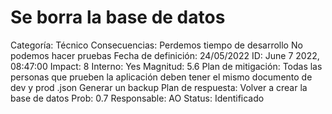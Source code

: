 # Se borra la base de datos

Categoría: Técnico
Consecuencias: Perdemos tiempo de desarrollo
No podemos hacer pruebas
Fecha de definición: 24/05/2022
ID: June 7 2022, 08:47:00
Impact: 8
Interno: Yes
Magnitud: 5.6
Plan de mitigación: Todas las personas que prueben la aplicación deben tener el mismo documento de dev y prod .json 
Generar un backup 
Plan de respuesta: Volver a crear la base de datos
Prob: 0.7
Responsable: AO
Status: Identificado